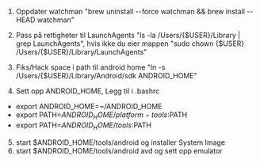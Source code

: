 1. Oppdater watchman "brew uninstall --force watchman && brew install --HEAD watchman"

2. Pass på rettigheter til LaunchAgents "ls -la /Users/{$USER}/Library | grep LaunchAgents", hvis ikke du eier mappen "sudo chown {$USER} /Users/{$USER}/Library/LaunchAgents"

3. Fiks/Hack space i path til android home "ln -s /Users/{$USER}/Library/Android/sdk ANDROID_HOME"

4. Sett opp ANDROID_HOME, Legg til i .bashrc
  - export ANDROID_HOME=~/ANDROID_HOME
  - export PATH=$ANDROID_HOME/platform-tools:$PATH
  - export PATH=$ANDROID_HOME/tools:$PATH

5. start $ANDROID_HOME/tools/android og installer System Image
6. start $ANDROID_HOME/tools/android avd og sett opp emulator
